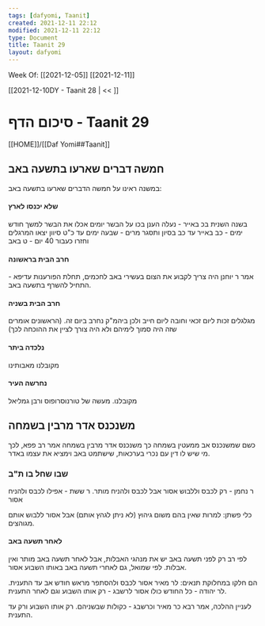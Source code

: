 ```yaml
---
tags: [dafyomi, Taanit] 
created: 2021-12-11 22:12
modified: 2021-12-11 22:12
type: Document
title: Taanit 29
layout: dafyomi
---
```

Week Of: [[2021-12-05]]
[[2021-12-11]]

[[2021-12-10DY - Taanit 28 | << ]] 

# סיכום הדף - Taanit 29

[[HOME]]/[[Daf Yomi##Taanit]]

## חמשה דברים שארעו בתשעה באב
במשנה ראינו על חמשה הדברים שארעו בתשעה באב:
#### שלא יכנסו לארץ
בשנה השנית בכ באייר - נעלה הענן
בכו על הבשר יומים
אכלו את הבשר למשך חודש ימים - כב באייר עד כב בסיון 
ותסגר מרים - שבעה ימים עד כ"ט סיוון
יצאו המרגלים וחזרו כעבור 40 יום - ט באב
#### חרב הבית בראשונה
אמר ר יוחנן היה צריך לקבוע את הצום בעשירי באב
לחכמים, תחלת הפורענות עדיפא - התחיל להשרף בתשעה באב.

#### חרב הבית בשניה
מגלגלים זכות ליום זכאי וחובה ליום חייב ולכן ביהמ"ק נחרב ביום זה. (הראשונים אומרים שזה היה סמוך לימיהם ולא היה צורך לציין את ההוכחה לכך)

#### נלכדה ביתר
מקובלנו מאבותינו

#### נחרשה העיר
מקובלנו.
מעשה של טורנוסרופוס ורבן גמליאל 

## משנכנס אדר מרבין בשמחה
כשם שמשנכנס אב ממעטין בשמחה כך משנכנס אדר מרבין בשמחה
אמר רב פפא, לכך מי שיש לו דין עם נכרי בערכאות, שישתמט באב וימציא את עצמו באדר. 

### שבו שחל בו ת"ב
ר נחמן - רק לכבס וללבוש אסור אבל לכבס ולהניח מותר.
ר ששת - אפילו לכבס ולהניח אסור

כלי פשתן: למרות שאין בהם משום גיהוץ (לא ניתן לגהץ אותם) אבל אסור ללבוש אותם מגוהצים.

#### לאחר תשעה באב
לפי רב רק לפני תשעה באב יש את מנהגי האבלות, אבל לאחר תשעה באב מותר ואין אבלות.
לפי שמואל, גם לאחרי תשעה באב באותו השבוע אסור.

הם חלקו במחלוקת תנאים: 
לר מאיר אסור לכבס ולהסתפר מראש חודש אב עד התענית.
לר יהודה - כל החודש כולו אסור
לרשבג -  רק אותו השבוע וגם לאחר התענית.

לעניין ההלכה, אמר רבא כר מאיר וכרשבג - כקולות שבשניהם. רק אותו השבוע ורק עד התענית.

